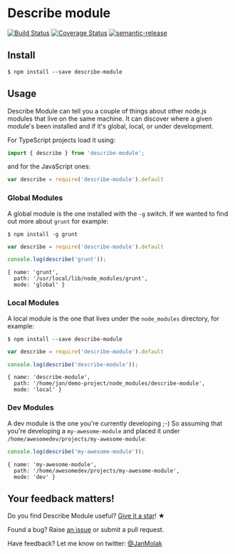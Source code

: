 # Describe module

[![Build Status](https://travis-ci.org/jan-molak/describe-module.svg?branch=master)](https://travis-ci.org/jan-molak/describe-module)
[![Coverage Status](https://coveralls.io/repos/github/jan-molak/describe-module/badge.svg)](https://coveralls.io/github/jan-molak/describe-module)
[![semantic-release](https://img.shields.io/badge/%20%20%F0%9F%93%A6%F0%9F%9A%80-semantic--release-e10079.svg)](https://github.com/semantic-release/semantic-release)

## Install

```
$ npm install --save describe-module
```

## Usage

Describe Module can tell you a couple of things about other node.js modules that live on the same machine.
It can discover where a given module's been installed and if it's global, local, or under development.

For TypeScript projects load it using:
```ts
import { describe } from 'describe-module';
```

and for the JavaScript ones:
```js
var describe = require('describe-module').default
```

### Global Modules

A global module is the one installed with the `-g` switch. If we wanted to find out more about `grunt` for example:

```
$ npm install -g grunt
```

```js
var describe = require('describe-module').default

console.log(describe('grunt'));
```

```
{ name: 'grunt',
  path: '/usr/local/lib/node_modules/grunt',
  mode: 'global' }
```

### Local Modules

A local module is the one that lives under the `node_modules` directory, for example:


```
$ npm install --save describe-module
```

```js
var describe = require('describe-module').default

console.log(describe('describe-module'));
```

```
{ name: 'describe-module',
  path: '/home/jan/demo-project/node_modules/describe-module',
  mode: 'local' }
```

### Dev Modules

A dev module is the one you're currently developing ;-) So assuming that you're developing a `my-awesome-module` and
placed it under `/home/awesomedev/projects/my-awesome-module`:

```js
console.log(describe('my-awesome-module'));
```

```
{ name: 'my-awesome-module',
  path: '/home/awesomedev/projects/my-awesome-module',
  mode: 'dev' }
```

## Your feedback matters!

Do you find Describe Module useful? [Give it a star](https://github.com/jan-molak/describe-module)! &#9733;

Found a bug? Raise [an issue](https://github.com/jan-molak/describe-module/issues?state=open)
or submit a pull request.

Have feedback? Let me know on twitter: [@JanMolak](https://twitter.com/JanMolak)